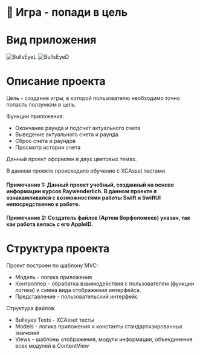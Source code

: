 # 🎯 Игра - попади в цель

# Вид приложения
![BullsEyeL](https://user-images.githubusercontent.com/88396768/128239021-f06aa836-a8d5-43c7-baec-2b4d72eea035.png)
![BullsEyeD](https://user-images.githubusercontent.com/88396768/128239047-0f179fd2-1ebd-4436-82ed-76b3340c8b0a.png)

# Описание проекта
Цель - создание игры, в которой пользователю необходимо точно попасть ползунком в цель. 

Функции приложения:
* Окончание раунда и подсчет актуального счета
* Выведение актуального счета и раунда
* Сброс счета и раундов
* Просмотр истории счета

Данный проект оформлен в двух цветовых темах.

В данном проекте происходило обучение с XCAsset тестами.

#### Примечание 1: Данный проект учебный, созданный на основе информации курсов Raywenderlich. В данном проекте я ознакамливался с возможностями работы Swift и SwiftUI непосредственно в работе.
#### Примечание 2: Создатель файлов (Артем Ворфоломеев) указан, так как работа велась с его AppleID.

# Структура проекта
Проект построен по шаблону MVC:
* Модель - логика приложения
* Контроллер - обрабатка взаимодействия с пользователем (функции логики) и смена вида отображения интерфейса.
* Представление - пользовательский интерфейс

Структура файлов:
* Bulleyes Tests - XCAsset тесты
* Models - логика приложения и константы стандартизированных значений
* Views - шаблоны отображения, модули информации, объекдинение всех модулей в ContentView
